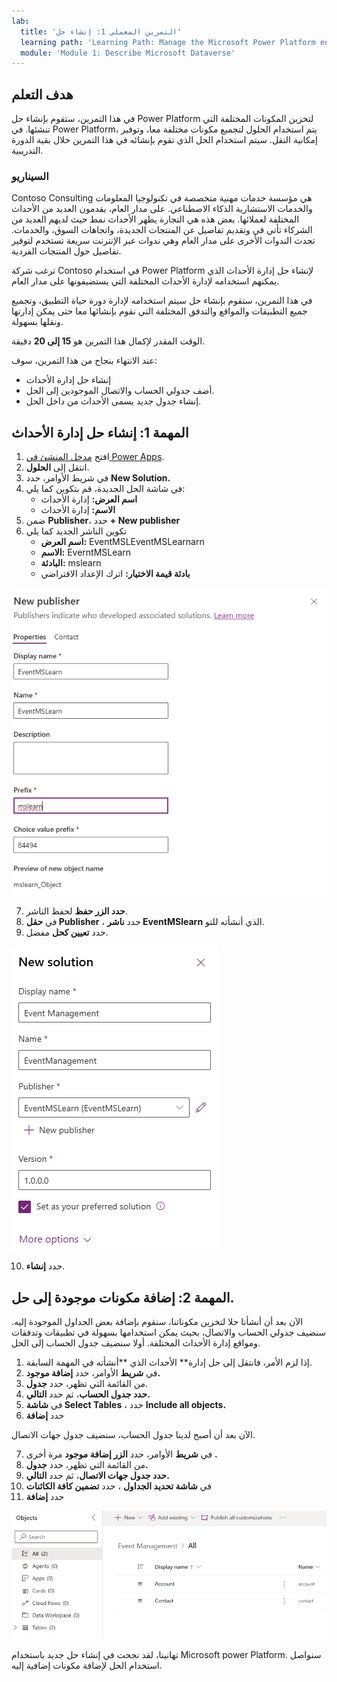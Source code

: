 ```yaml
---
lab:
  title: 'التمرين المعملي 1: إنشاء حل'
  learning path: 'Learning Path: Manage the Microsoft Power Platform environment'
  module: 'Module 1: Describe Microsoft Dataverse'
---
```


## هدف التعلم

في هذا التمرين، ستقوم بإنشاء حل Power Platform لتخزين المكونات المختلفة التي تنشئها. في Power Platform، يتم استخدام الحلول لتجميع مكونات مختلفة معا، وتوفير إمكانية النقل. سيتم استخدام الحل الذي تقوم بإنشائه في هذا التمرين خلال بقية الدورة التدريبية.

### السيناريو

Contoso Consulting هي مؤسسة خدمات مهنية متخصصة في تكنولوجيا المعلومات والخدمات الاستشارية الذكاء الاصطناعي. على مدار العام، يقدمون العديد من الأحداث المختلفة لعملائها. بعض هذه هي التجارة يظهر الأحداث نمط حيث لديهم العديد من الشركاء تأتي في وتقديم تفاصيل عن المنتجات الجديدة، واتجاهات السوق، والخدمات. تحدث الندوات الأخرى على مدار العام وهي ندوات عبر الإنترنت سريعة تستخدم لتوفير تفاصيل حول المنتجات الفردية.

ترغب شركة Contoso في استخدام Power Platform لإنشاء حل إدارة الأحداث الذي يمكنهم استخدامه لإدارة الأحداث المختلفة التي يستضيفونها على مدار العام.

في هذا التمرين، ستقوم بإنشاء حل سيتم استخدامه لإدارة دورة حياة التطبيق، وتجميع جميع التطبيقات والمواقع والتدفق المختلفة التي نقوم بإنشائها معا حتى يمكن إدارتها ونقلها بسهولة.

الوقت المقدر لإكمال هذا التمرين هو **15 إلى 20** دقيقة.

عند الانتهاء بنجاح من هذا التمرين، سوف:

- إنشاء حل إدارة الأحداث
- أضف جدولي الحساب والاتصال الموجودين إلى الحل.
- إنشاء جدول جديد يسمى الأحداث من داخل الحل.

## المهمة 1: إنشاء حل إدارة الأحداث

1.  افتح [مدخل المنشئ في Power Apps](https://make.powerapps.com).
2.  انتقل إلى **الحلول**.
3.  في شريط الأوامر، حدد **New Solution.**
4.  في شاشة الحل الجديدة، قم بتكوين كما يلي:
    - **اسم العرض:** إدارة الأحداث
    - **الاسم:** إدارة الأحداث
5.  ضمن **Publisher**، حدد **+ New publisher**
6.  تكوين الناشر الجديد كما يلي
    - **اسم العرض:** EventMSLEventMSLearnarn
    - **الاسم:** EverntMSLearn
    - **البادئة:** mslearn
    - **بادئة قيمة الاختيار:** اترك الإعداد الافتراضي

![لقطة شاشة لشاشة إنشاء ناشر جديد.](media/61fa62c324d424f7c73c8291a0724130.png)

7.  **حدد الزر حفظ** لحفظ الناشر.
8.  في **حقل Publisher** ، حدد **ناشر EventMSlearn** الذي أنشأته للتو.
9.  حدد **تعيين كحل** مفضل.

![لقطة شاشة للحل المكتمل](media/f968526926661bfa401f10742e6f376f.png)

10.  حدد **إنشاء**.

## المهمة 2: إضافة مكونات موجودة إلى حل.

الآن بعد أن أنشأنا حلا لتخزين مكوناتنا، سنقوم بإضافة بعض الجداول الموجودة إليه. سنضيف جدولي الحساب والاتصال، بحيث يمكن استخدامها بسهولة في تطبيقات وتدفقات ومواقع إدارة الأحداث المختلفة. أولا سنضيف جدول الحساب إلى الحل.

1.  إذا لزم الأمر، فانتقل إلى حل إدارة** الأحداث الذي **أنشأته في المهمة السابقة.
2.  في **شريط** الأوامر، حدد **إضافة موجود.**
3.  من القائمة التي تظهر، حدد **جدول**.
4.  **حدد جدول الحساب**، ثم حدد **التالي.**
5.  في **شاشة Select Tables** ، حدد **Include all objects.**
6.  حدد **إضافة**

الآن بعد أن أصبح لدينا جدول الحساب، سنضيف جدول جهات الاتصال.

7.  في **شريط** الأوامر، حدد **الزر إضافة موجود** مرة أخرى **.**
8.  من القائمة التي تظهر، حدد **جدول.**
9.  **حدد جدول جهات الاتصال**، ثم حدد **التالي.**
10.  في **شاشة تحديد الجداول** ، حدد **تضمين كافة الكائنات**
11.  حدد **إضافة**

![لقطة شاشة تعرض جدولي الحساب والاتصال في الحل.](media/a53817e242fca7371765583d9e565c36.png)

تهانينا، لقد نجحت في إنشاء حل جديد باستخدام Microsoft power Platform. سنواصل استخدام الحل لإضافة مكونات إضافية إليه.
